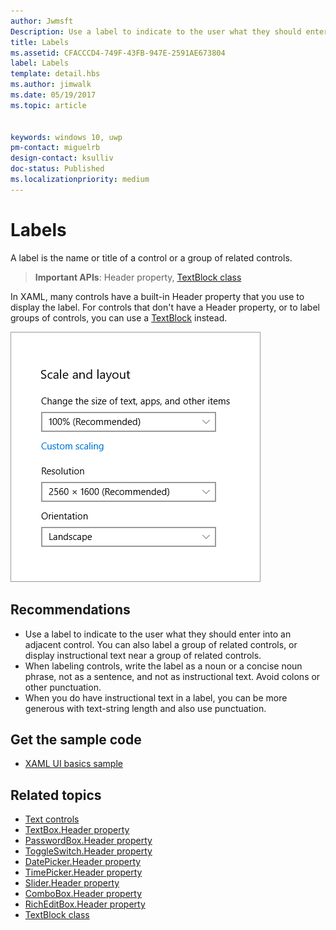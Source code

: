 ```yaml
---
author: Jwmsft
Description: Use a label to indicate to the user what they should enter into an adjacent control. You can also label a group of related controls, or display instructional text near a group of related controls.
title: Labels
ms.assetid: CFACCCD4-749F-43FB-947E-2591AE673804
label: Labels
template: detail.hbs
ms.author: jimwalk
ms.date: 05/19/2017
ms.topic: article


keywords: windows 10, uwp
pm-contact: miguelrb
design-contact: ksulliv
doc-status: Published
ms.localizationpriority: medium
---
```

# Labels

 

A label is the name or title of a control or a group of related controls.

> **Important APIs**: Header property, [TextBlock class](https://msdn.microsoft.com/library/windows/apps/br209652)

In XAML, many controls have a built-in Header property that you use to display the label. For controls that don't have a Header property, or to label groups of controls, you can use a [TextBlock](https://msdn.microsoft.com/library/windows/apps/br209652) instead.

![a screenshot that illustrates the standard label control](images/label-standard.png)

## Recommendations


-   Use a label to indicate to the user what they should enter into an adjacent control. You can also label a group of related controls, or display instructional text near a group of related controls.
-   When labeling controls, write the label as a noun or a concise noun phrase, not as a sentence, and not as instructional text. Avoid colons or other punctuation.
-   When you do have instructional text in a label, you can be more generous with text-string length and also use punctuation.


## Get the sample code
* [XAML UI basics sample](https://github.com/Microsoft/Windows-universal-samples/blob/master/Samples/XamlUIBasics)

## Related topics
* [Text controls](text-controls.md)
* [TextBox.Header property](https://msdn.microsoft.com/library/windows/apps/dn252861)
* [PasswordBox.Header property](https://msdn.microsoft.com/library/windows/apps/dn299051)
* [ToggleSwitch.Header property](https://msdn.microsoft.com/library/windows/apps/br209713)
* [DatePicker.Header property](https://msdn.microsoft.com/library/windows/apps/dn279460)
* [TimePicker.Header property](https://msdn.microsoft.com/library/windows/apps/dn299286)
* [Slider.Header property](https://msdn.microsoft.com/library/windows/apps/dn252829)
* [ComboBox.Header property](https://msdn.microsoft.com/library/windows/apps/dn279416)
* [RichEditBox.Header property](https://msdn.microsoft.com/library/windows/apps/dn252726)
* [TextBlock class](https://msdn.microsoft.com/library/windows/apps/br209652)

 

 





